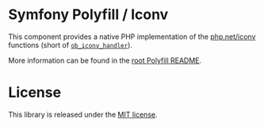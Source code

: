 Symfony Polyfill / Iconv
========================

This component provides a native PHP implementation of the
[php.net/iconv](http://php.net/iconv) functions
(short of [`ob_iconv_handler`](http://php.net/manual/en/function.ob-iconv-handler.php)).

More information can be found in the 
[root Polyfill README](https://github.com/symfony/polyfill/blob/master/README.md).

License
=======

This library is released under the [MIT license](LICENSE).